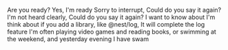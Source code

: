 Are you ready? Yes, I'm ready
Sorry to interrupt, Could do you say it again?
I'm not heard clearly, Could do you say it again?
I want to know about
I'm think about if you add a library, like @nest/log, It will complete the log feature
I'm often playing video games and reading books, or swimming at the weekend, and yesterday evening I have swam
